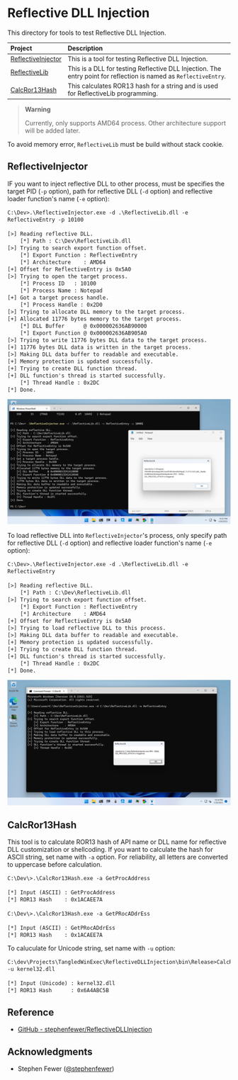 # Reflective DLL Injection

This directory for tools to test Reflective DLL Injection.

| Project | Description |
| :--- | :--- |
| [ReflectiveInjector](./ReflectiveInjector) | This is a tool for testing Reflective DLL Injection. |
| [ReflectiveLib](./ReflectiveLib) | This is a DLL for testing Reflective DLL Injection. The entry point for reflection is named as `ReflectiveEntry`. |
| [CalcRor13Hash](./CalcRor13Hash) | This calculates ROR13 hash for a string and is used for ReflectiveLib programming. |

> __Warning__
>
> Currently, only supports AMD64 process. Other architecture support will be added later.

To avoid memory error, `ReflectiveLib` must be build without stack cookie.

## ReflectiveInjector

IF you want to inject reflective DLL to other process, must be specifies the target PID (`-p` option), path for reflective DLL (`-d` option) and reflective loader function's name (`-e` option):

```
C:\Dev>.\ReflectiveInjector.exe -d .\ReflectiveLib.dll -e ReflectiveEntry -p 10100

[>] Reading reflective DLL.
    [*] Path : C:\Dev\ReflectiveLib.dll
[>] Trying to search export function offset.
    [*] Export Function : ReflectiveEntry
    [*] Architecture    : AMD64
[+] Offset for ReflectiveEntry is 0x5A0
[>] Trying to open the target process.
    [*] Process ID   : 10100
    [*] Process Name : Notepad
[+] Got a target process handle.
    [*] Process Handle : 0x2D0
[>] Trying to allocate DLL memory to the target process.
[+] Allocated 11776 bytes memory to the target process.
    [*] DLL Buffer      @ 0x000002636AB90000
    [*] Export Function @ 0x000002636AB905A0
[>] Trying to write 11776 bytes DLL data to the target process.
[+] 11776 bytes DLL data is written in the target process.
[>] Making DLL data buffer to readable and executable.
[+] Memory protection is updated successfully.
[+] Trying to create DLL function thread.
[+] DLL function's thread is started successfully.
    [*] Thread Handle : 0x2DC
[*] Done.
```

![load](./figures/inject.png)

To load reflective DLL into `ReflectiveInjector`'s process, only specify path for reflective DLL (`-d` option) and reflective loader function's name (`-e` option):

```
C:\Dev>.\ReflectiveInjector.exe -d .\ReflectiveLib.dll -e ReflectiveEntry

[>] Reading reflective DLL.
    [*] Path : C:\Dev\ReflectiveLib.dll
[>] Trying to search export function offset.
    [*] Export Function : ReflectiveEntry
    [*] Architecture    : AMD64
[+] Offset for ReflectiveEntry is 0x5A0
[>] Trying to load reflective DLL to this process.
[>] Making DLL data buffer to readable and executable.
[+] Memory protection is updated successfully.
[+] Trying to create DLL function thread.
[+] DLL function's thread is started successfully.
    [*] Thread Handle : 0x2DC
[*] Done.
```

![load](./figures/load.png)


## CalcRor13Hash

This tool is to calculate ROR13 hash of API name or DLL name for reflective DLL customization or shellcoding.
If you want to calculate the hash for ASCII string, set name with `-a` option.
For reliability, all letters are converted to uppercase before calculation.

```
C:\Dev\>.\CalcRor13Hash.exe -a GetProcAddress

[*] Input (ASCII) : GetProcAddress
[*] ROR13 Hash    : 0x1ACAEE7A

C:\Dev\>.\CalcRor13Hash.exe -a GetPRocADdrEss

[*] Input (ASCII) : GetPRocADdrEss
[*] ROR13 Hash    : 0x1ACAEE7A
```

To caluculate for Unicode string, set name with `-u` option:

```
C:\dev\Projects\TangledWinExec\ReflectiveDLLInjection\bin\Release>CalcRor13Hash.exe -u kernel32.dll

[*] Input (Unicode) : kernel32.dll
[*] ROR13 Hash      : 0x6A4ABC5B
```


## Reference

* [GitHub - stephenfewer/ReflectiveDLLInjection](https://github.com/stephenfewer/ReflectiveDLLInjection)


## Acknowledgments

* Stephen Fewer ([@stephenfewer](https://twitter.com/stephenfewer))